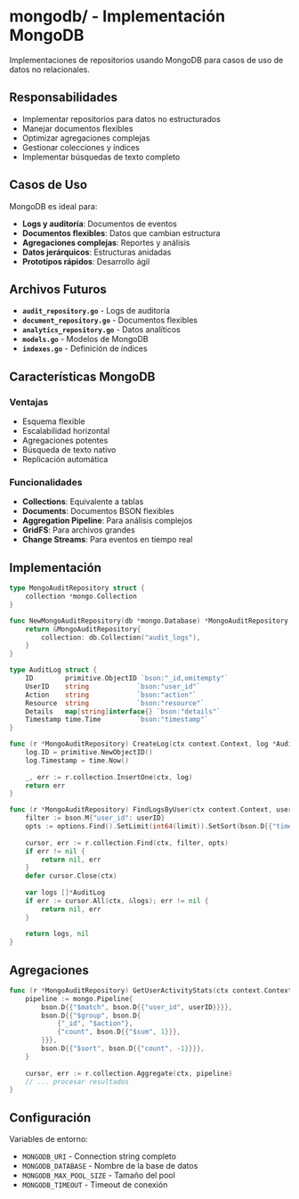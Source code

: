 # mongodb/ - Implementación MongoDB

Implementaciones de repositorios usando MongoDB para casos de uso de datos no relacionales.

## Responsabilidades

- Implementar repositorios para datos no estructurados
- Manejar documentos flexibles
- Optimizar agregaciones complejas
- Gestionar colecciones y índices
- Implementar búsquedas de texto completo

## Casos de Uso

MongoDB es ideal para:
- **Logs y auditoría**: Documentos de eventos
- **Documentos flexibles**: Datos que cambian estructura
- **Agregaciones complejas**: Reportes y análisis
- **Datos jerárquicos**: Estructuras anidadas
- **Prototipos rápidos**: Desarrollo ágil

## Archivos Futuros

- **`audit_repository.go`** - Logs de auditoría
- **`document_repository.go`** - Documentos flexibles
- **`analytics_repository.go`** - Datos analíticos
- **`models.go`** - Modelos de MongoDB
- **`indexes.go`** - Definición de índices

## Características MongoDB

### Ventajas
- Esquema flexible
- Escalabilidad horizontal
- Agregaciones potentes
- Búsqueda de texto nativo
- Replicación automática

### Funcionalidades
- **Collections**: Equivalente a tablas
- **Documents**: Documentos BSON flexibles
- **Aggregation Pipeline**: Para análisis complejos
- **GridFS**: Para archivos grandes
- **Change Streams**: Para eventos en tiempo real

## Implementación

```go
type MongoAuditRepository struct {
    collection *mongo.Collection
}

func NewMongoAuditRepository(db *mongo.Database) *MongoAuditRepository {
    return &MongoAuditRepository{
        collection: db.Collection("audit_logs"),
    }
}

type AuditLog struct {
    ID        primitive.ObjectID `bson:"_id,omitempty"`
    UserID    string            `bson:"user_id"`
    Action    string            `bson:"action"`
    Resource  string            `bson:"resource"`
    Details   map[string]interface{} `bson:"details"`
    Timestamp time.Time         `bson:"timestamp"`
}

func (r *MongoAuditRepository) CreateLog(ctx context.Context, log *AuditLog) error {
    log.ID = primitive.NewObjectID()
    log.Timestamp = time.Now()
    
    _, err := r.collection.InsertOne(ctx, log)
    return err
}

func (r *MongoAuditRepository) FindLogsByUser(ctx context.Context, userID string, limit int) ([]*AuditLog, error) {
    filter := bson.M{"user_id": userID}
    opts := options.Find().SetLimit(int64(limit)).SetSort(bson.D{{"timestamp", -1}})
    
    cursor, err := r.collection.Find(ctx, filter, opts)
    if err != nil {
        return nil, err
    }
    defer cursor.Close(ctx)
    
    var logs []*AuditLog
    if err := cursor.All(ctx, &logs); err != nil {
        return nil, err
    }
    
    return logs, nil
}
```

## Agregaciones

```go
func (r *MongoAuditRepository) GetUserActivityStats(ctx context.Context, userID string) (*ActivityStats, error) {
    pipeline := mongo.Pipeline{
        bson.D{{"$match", bson.D{{"user_id", userID}}}},
        bson.D{{"$group", bson.D{
            {"_id", "$action"},
            {"count", bson.D{{"$sum", 1}}},
        }}},
        bson.D{{"$sort", bson.D{{"count", -1}}}},
    }
    
    cursor, err := r.collection.Aggregate(ctx, pipeline)
    // ... procesar resultados
}
```

## Configuración

Variables de entorno:
- `MONGODB_URI` - Connection string completo
- `MONGODB_DATABASE` - Nombre de la base de datos
- `MONGODB_MAX_POOL_SIZE` - Tamaño del pool
- `MONGODB_TIMEOUT` - Timeout de conexión
